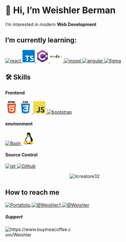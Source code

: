 # 👋 Hi, I’m Weishler Berman

I’m interested in modern **Web Development** 

## I’m currently learning:
<p align="left">
  <a href="https://es.reactjs.org/" target="_blank">
    <img
      src="https://www.svgrepo.com/show/354259/react.svg"
      alt="react"
      width="40"
      height="40"
    />
  </a>
  <a href="https://www.typescriptlang.org/" target="_blank">
    <img
      src="https://raw.githubusercontent.com/devicons/devicon/master/icons/typescript/typescript-original.svg"
      alt="typescript"
      width="40"
      height="40"
    />
  </a>
  <a href="https://www.w3schools.com/cs/" target="_blank">
    <img
      src="https://raw.githubusercontent.com/devicons/devicon/master/icons/csharp/csharp-original.svg"
      alt="csharp"
      width="40"
      height="40"
    />
  </a>
  <a href="https://nodejs.org" target="_blank">
    <img
      src="https://raw.githubusercontent.com/devicons/devicon/master/icons/nodejs/nodejs-original-wordmark.svg"
      alt="nodejs"
      width="40"
      height="40"
    />
  </a>
  <a href="https://www.microsoft.com/en-us/sql-server" target="_blank">
    <img
      src="https://www.svgrepo.com/show/303229/microsoft-sql-server-logo.svg"
      alt="mssql"
      width="40"
      height="40"
    />
  </a>
  <a href="https://angular.io" target="_blank">
    <img
      src="https://angular.io/assets/images/logos/angular/angular.svg"
      alt="angular"
      width="40"
      height="40"
    />
  </a>
  <a href="https://www.figma.com/" target="_blank">
    <img
      src="https://www.vectorlogo.zone/logos/figma/figma-icon.svg"
      alt="figma"
      width="40"
      height="40"
    />
  </a>
</p>
  
## 🛠 Skills

#### Frontend
<p align="left"
   <a href="https://www.w3.org/html/" target="_blank"> 
    <img src="https://raw.githubusercontent.com/devicons/devicon/master/icons/html5/html5-original-wordmark.svg" 
         alt="html5" 
         width="40" 
         height="40"/> 
    </a>
   <a href="https://www.w3schools.com/css/" target="_blank"> <img src="https://raw.githubusercontent.com/devicons/devicon/master/icons/css3/css3-original-wordmark.svg" alt="css3" width="40" height="40"/>
   <a href="https://developer.mozilla.org/en-US/docs/Web/JavaScript" target="_blank"> <img src="https://raw.githubusercontent.com/devicons/devicon/master/icons/javascript/javascript-original.svg" alt="javascript" width="40" height="40"/> </a>
  
  <a href="https://getbootstrap.com" target="_blank"> 
    <img src="https://www.svgrepo.com/show/353498/bootstrap.svg" 
         alt="bootstrap" 
         width="40" 
         height="40"/> 
  </a>
</p>

#### environment
<p>
  <a href="https://www.gnu.org/software/bash/" target="_blank">
     <img src="https://upload.wikimedia.org/wikipedia/commons/thumb/4/4b/Bash_Logo_Colored.svg/640px-Bash_Logo_Colored.svg.png" 
          alt="Bash" 
          width="40" 
          height="40"/>
  </a>
  <a href="https://www.linux.org/" target="_blank">
    <img src="https://raw.githubusercontent.com/devicons/devicon/master/icons/linux/linux-original.svg"
         alt="linux"
         width="40"
         height="40"/>
  </a>
</p>

#### Source Control
<p>
  <a href="https://git-scm.com/" target="_blank">
    <img src="https://www.vectorlogo.zone/logos/git-scm/git-scm-icon.svg"
         alt="git"
         width="40"
         height="40"/>
  </a>
  <a href="https://github.com/" target="_blank">
    <img src="https://www.svgrepo.com/show/353783/github-octocat.svg"
         alt="Github"
         width="40"
         height="40"/>
  </a>
</p>

<div>
 <p align="center">
    <img 
      align="center" 
      src="https://github-readme-stats.vercel.app/api/top-langs?username=ilcreatore32&show_icons=true&locale=en&layout=compact" 
      alt="ilcreatore32" 
    />
  </p>
</div>

## How to reach me
<p align="left">
  <a href="https://github.com/ilcreatore32" target="blank">
    <img 
         align="center" 
         src="https://img.shields.io/badge/my_portfolio-000?style=for-the-badge&logo=ko-fi&logoColor=white" 
         alt="Portafolio" 
         />
  </a>
  <a href="https://twitter.com/Weishler1" target="blank">
    <img 
         align="center" 
         src="https://raw.githubusercontent.com/rahuldkjain/github-profile-readme-generator/master/src/images/icons/Social/twitter.svg" 
         alt="@Weishler1" 
         height="30"
         width="40"/>
  </a>
  <a href="https://t.me/Weishler" target="blank">
    <img 
         align="center" 
         src="https://www.svgrepo.com/show/303292/telegram-logo.svg" 
         alt="@Weishler" 
         height="30"
         width="40"/>
  </a>
</p>

##### Support
<p>
  <a href="https://www.buymeacoffee.com/Weishler">
    <img align="left" 
         src="https://cdn.buymeacoffee.com/buttons/v2/default-yellow.png"
         height="50" 
         width="210" 
         alt="https://www.buymeacoffee.com/Weishler"/>
  </a>
</p>
<!---
ilcreatore32/ilcreatore32 is a ✨ special ✨ repository because its `README.md` (this file) appears on your GitHub profile.
You can click the Preview link to take a look at your changes.
--->
